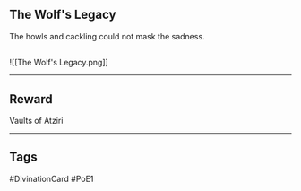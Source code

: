 ## The Wolf's Legacy
The howls and cackling could not mask the sadness.
## 
![[The Wolf's Legacy.png]]

---
## Reward
Vaults of Atziri

---
## Tags
#DivinationCard
#PoE1